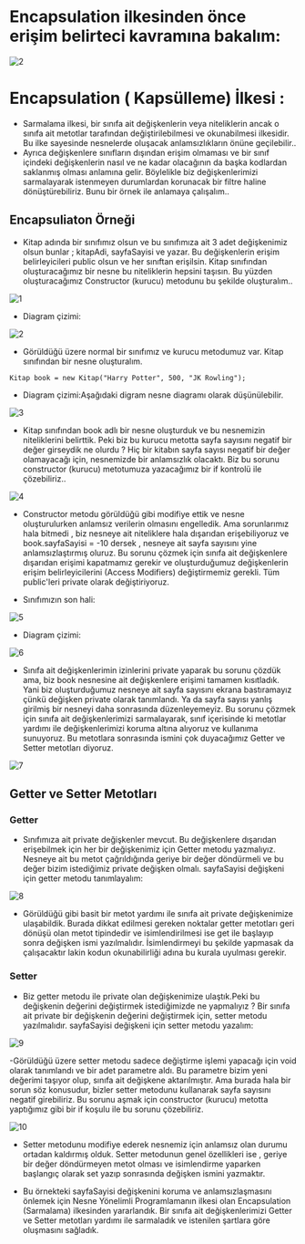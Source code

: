 # Encapsulation ilkesinden önce erişim belirteci kavramına bakalım:

![2](https://user-images.githubusercontent.com/89224500/154814945-3bba46cb-63e8-477b-9c7f-adfcb22336fc.png)

# Encapsulation ( Kapsülleme) İlkesi :
- Sarmalama ilkesi, bir sınıfa ait değişkenlerin veya niteliklerin ancak o sınıfa ait metotlar tarafından değiştirilebilmesi ve okunabilmesi ilkesidir. Bu ilke sayesinde nesnelerde oluşacak anlamsızlıkların önüne geçilebilir..
- Ayrıca değişkenlere sınıfların dışından erişim olmaması ve bir sınıf içindeki değişkenlerin nasıl ve ne kadar olacağının da başka kodlardan saklanmış olması anlamına gelir. Böylelikle biz değişkenlerimizi sarmalayarak istenmeyen durumlardan korunacak bir filtre haline dönüştürebiliriz. Bunu bir örnek ile anlamaya çalışalım..

## Encapsuliaton Örneği
- Kitap adında bir sınıfımız olsun ve bu sınıfımıza ait 3 adet değişkenimiz olsun bunlar ; kitapAdi, sayfaSayisi ve yazar. Bu değişkenlerin erişim belirleyicileri public olsun ve her sınıftan erişilsin. Kitap sınıfından oluşturacağımız bir nesne bu niteliklerin hepsini taşısın. Bu yüzden oluşturacağımız Constructor (kurucu) metodunu bu şekilde oluşturalım..

![1](https://user-images.githubusercontent.com/89224500/154815103-21ef4730-6283-48de-864c-f3781ba6ea0b.png)

- Diagram çizimi:

![2](https://user-images.githubusercontent.com/89224500/154815133-58fb8180-7e20-4b78-b6a0-2948c141eec1.png)


- Görüldüğü üzere normal bir sınıfımız ve kurucu metodumuz var. Kitap sınıfından bir nesne oluşturalım.

`Kitap book = new Kitap("Harry Potter", 500, "JK Rowling");`

- Diagram çizimi:Aşağıdaki digram nesne diagramı olarak düşünülebilir.

![3](https://user-images.githubusercontent.com/89224500/154815220-04946d7e-aa84-4234-853b-8998e5648708.png)

- Kitap sınıfından book adlı bir nesne oluşturduk ve bu nesnemizin niteliklerini belirttik. Peki biz bu kurucu metotta sayfa sayısını negatif bir değer girseydik ne olurdu ? Hiç bir kitabın sayfa sayısı negatif bir değer olamayacağı için, nesnemizde bir anlamsızlık olacaktı. Biz bu sorunu constructor (kurucu) metotumuza yazacağımız bir if kontrolü ile çözebiliriz..

![4](https://user-images.githubusercontent.com/89224500/154815285-cdfa9da8-e401-4e73-8e77-21eb1f7e6763.png)

- Constructor metodu görüldüğü gibi modifiye ettik ve nesne oluşturulurken anlamsız verilerin olmasını engelledik. Ama sorunlarımız hala bitmedi , biz nesneye ait niteliklere hala dışarıdan erişebiliyoruz ve book.sayfaSayisi = -10 dersek , nesneye ait sayfa sayısını yine anlamsızlaştırmış oluruz. Bu sorunu çözmek için sınıfa ait değişkenlere dışarıdan erişimi kapatmamız gerekir ve oluşturduğumuz değişkenlerin erişim belirleyicilerini (Access Modifiers) değiştirmemiz gerekli. Tüm public'leri private olarak değiştiriyoruz.

- Sınıfımızın son hali:

![5](https://user-images.githubusercontent.com/89224500/154815363-d649ad8f-cab8-4803-869a-4cdb510527d0.png)
- Diagram çizimi:

![6](https://user-images.githubusercontent.com/89224500/154815516-a210570a-f613-4aeb-87d8-cc8dc0a75d18.png)


- Sınıfa ait değişkenlerimin izinlerini private yaparak bu sorunu çözdük ama, biz book nesnesine ait değişkenlere erişimi tamamen kısıtladık. Yani biz oluşturduğumuz nesneye ait sayfa sayısını ekrana bastıramayız çünkü değişken private olarak tanımlandı. Ya da sayfa sayısı yanlış girilmiş bir nesneyi daha sonrasında düzenleyemeyiz. Bu sorunu çözmek için sınıfa ait değişkenlerimizi sarmalayarak, sınıf içerisinde ki metotlar yardımı ile değişkenlerimizi koruma altına alıyoruz ve kullanıma sunuyoruz. Bu metotlara sonrasında ismini çok duyacağımız Getter ve Setter metotları diyoruz.

![7](https://user-images.githubusercontent.com/89224500/154815711-6b0e05bc-4789-4969-b29c-45d68db5841d.png)

## Getter ve Setter Metotları
### Getter
- Sınıfımıza ait private değişkenler mevcut. Bu değişkenlere dışarıdan erişebilmek için her bir değişkenimiz için Getter metodu yazmalıyız. Nesneye ait bu metot çağrıldığında geriye bir değer döndürmeli ve bu değer bizim istediğimiz private değişken olmalı. sayfaSayisi değişkeni için getter metodu tanımlayalım:

![8](https://user-images.githubusercontent.com/89224500/154815844-85e12627-fab1-4031-a52e-e54ccfd5b18e.png)

- Görüldüğü gibi basit bir metot yardımı ile sınıfa ait private değişkenimize ulaşabildik. Burada dikkat edilmesi gereken noktalar getter metotları geri dönüşü olan metot tipindedir ve isimlendirilmesi ise get ile başlayıp sonra değişken ismi yazılmalıdır. İsimlendirmeyi bu şekilde yapmasak da çalışacaktır lakin kodun okunabilirliği adına bu kurala uyulması gerekir.
### Setter
- Biz getter metodu ile private olan değişkenimize ulaştık.Peki bu değişkenin değerini değiştirmek istediğimizde ne yapmalıyız ? Bir sınıfa ait private bir değişkenin değerini değiştirmek için, setter metodu yazılmalıdır. sayfaSayisi değişkeni için setter metodu yazalım:

![9](https://user-images.githubusercontent.com/89224500/154815945-c07efe29-1738-490a-b79e-ba8dc639078d.png)

-Görüldüğü üzere setter metodu sadece değiştirme işlemi yapacağı için void olarak tanımlandı ve bir adet parametre aldı. Bu parametre bizim yeni değerimi taşıyor olup, sınıfa ait değişkene aktarılmıştır. Ama burada hala bir sorun söz konusudur, bizler setter metodunu kullanarak sayfa sayısını negatif girebiliriz. Bu sorunu aşmak için constructor (kurucu) metotta yaptığımız gibi bir if koşulu ile bu sorunu çözebiliriz.

![10](https://user-images.githubusercontent.com/89224500/154815988-a0676765-4bcd-4aa1-9c81-3774151ad87d.png)


- Setter metodunu modifiye ederek nesnemiz için anlamsız olan durumu ortadan kaldırmış olduk. Setter metodunun genel özellikleri ise , geriye bir değer döndürmeyen metot olması ve isimlendirme yaparken başlangıç olarak set yazıp sonrasında değişken ismini yazmaktır.

- Bu örnekteki sayfaSayisi değişkenini koruma ve anlamsızlaşmasını önlemek için Nesne Yönelimli Programlamanın ilkesi olan Encapsulation (Sarmalama) ilkesinden yararlandık. Bir sınıfa ait değişkenlerimizi Getter ve Setter metotları yardımı ile sarmaladık ve istenilen şartlara göre oluşmasını sağladık.







